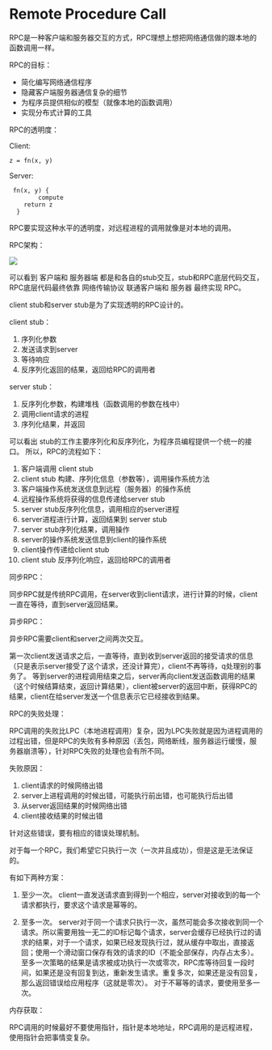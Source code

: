 # Remote Procedure Call

RPC是一种客户端和服务器交互的方式，RPC理想上想把网络通信做的跟本地的函数调用一样。

RPC的目标：

- 简化编写网络通信程序
- 隐藏客户端服务器通信复杂的细节
- 为程序员提供相似的模型（就像本地的函数调用）
- 实现分布式计算的工具

RPC的透明度：

Client:
```
z = fn(x, y)
```

Server:
```
 fn(x, y) {
		compute
	return z
  }
```

RPC要实现这种水平的透明度，对远程进程的调用就像是对本地的调用。

RPC架构：

![](http://ohr9krjig.bkt.clouddn.com/Screen%20Shot%202018-10-18%20at%2016.58.59.png)

可以看到 客户端和 服务器端 都是和各自的stub交互，stub和RPC底层代码交互，RPC底层代码最终依靠 网络传输协议 联通客户端和 服务器 最终实现 RPC。

client stub和server stub是为了实现透明的RPC设计的。

client stub：
1. 序列化参数
2. 发送请求到server
3. 等待响应
4. 反序列化返回的结果，返回给RPC的调用者

server stub：
1. 反序列化参数，构建堆栈（函数调用的参数在栈中）
2. 调用client请求的进程
3. 序列化结果，并返回

可以看出 stub的工作主要序列化和反序列化，为程序员编程提供一个统一的接口。
所以，RPC的流程如下：

1. 客户端调用 client stub
2. client stub 构建、序列化信息（参数等），调用操作系统方法
3. 客户端操作系统发送信息到远程（服务器）的操作系统
4. 远程操作系统将获得的信息传递给server stub
5. server stub反序列化信息，调用相应的server进程
6. server进程进行计算，返回结果到 server stub
7. server stub序列化结果，调用操作
8. server的操作系统发送信息到client的操作系统
9. client操作传递给client stub
10. client stub 反序列化响应，返回给RPC的调用者

同步RPC：

同步RPC就是传统RPC调用，在server收到client请求，进行计算的时候，client一直在等待，直到server返回结果。

异步RPC：

异步RPC需要client和server之间两次交互。

第一次client发送请求之后，一直等待，直到收到server返回的接受请求的信息（只是表示server接受了这个请求，还没计算完），client不再等待，q处理别的事务了。 等到server的进程调用结束之后，server再向client发送函数调用的结果（这个时候结算结束，返回计算结果），client被server的返回中断，获得RPC的结果，client在给server发送一个信息表示它已经接收到结果。

RPC的失败处理：

RPC调用的失败比LPC（本地进程调用）复杂，因为LPC失败就是因为进程调用的过程出错，但是RPC的失败有多种原因（丢包，网络断线，服务器运行缓慢，服务器崩溃等），针对RPC失败的处理也会有所不同。

失败原因：

1. client请求的时候网络出错
2. server上进程调用的时候出错，可能执行前出错，也可能执行后出错
3. 从server返回结果的时候网络出错
4. client接收结果的时候出错 

针对这些错误，要有相应的错误处理机制。

对于每一个RPC，我们希望它只执行一次（一次并且成功），但是这是无法保证的。

有如下两种方案：

1. 至少一次。 client一直发送请求直到得到一个相应，server对接收到的每一个请求都执行，要求这个请求是幂等的。

2. 至多一次。 server对于同一个请求只执行一次，虽然可能会多次接收到同一个请求。所以需要用独一无二的ID标记每个请求，server会缓存已经执行过的请求的结果，对于一个请求，如果已经发现执行过，就从缓存中取出，直接返回；使用一个滑动窗口保存有效的请求的ID（不能全部保存，内存占太多）。至多一次策略的结果是请求被成功执行一次或零次，RPC库等待回复一段时间，如果还是没有回复到达，重新发生请求。重复多次，如果还是没有回复，那么返回错误给应用程序（这就是零次）。 对于不幂等的请求，要使用至多一次。

内存获取：

RPC调用的时候最好不要使用指针，指针是本地地址，RPC调用的是远程进程，使用指针会把事情变复杂。


